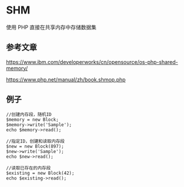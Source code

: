 # SHM

使用 PHP 直接在共享内存中存储数据集

## 参考文章

https://www.ibm.com/developerworks/cn/opensource/os-php-shared-memory/

https://www.php.net/manual/zh/book.shmop.php

## 例子
```
//创建内存段，随机ID
$memory = new Block;
$memory->write('Sample');
echo $memory->read();

//指定ID，创建和读取内存段
$new = new Block(897);
$new->write('Sample');
echo $new->read();

//读取已存在的内存段
$existing = new Block(42);
echo $existing->read();
```